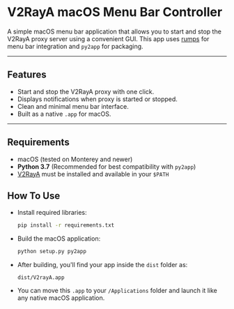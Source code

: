 # V2RayA macOS Menu Bar Controller

A simple macOS menu bar application that allows you to start and stop the V2RayA proxy server using a convenient GUI. This app uses [rumps](https://github.com/jaredks/rumps) for menu bar integration and `py2app` for packaging.

---

## Features

- Start and stop the V2RayA proxy with one click.
- Displays notifications when proxy is started or stopped.
- Clean and minimal menu bar interface.
- Built as a native `.app` for macOS.

---

##  Requirements

- macOS (tested on Monterey and newer)
- **Python 3.7** (Recommended for best compatibility with `py2app`)
- [V2RayA](http://v2raya.org/) must be installed and available in your `$PATH`

## How To Use

- Install required libraries:

    ```bash
    pip install -r requirements.txt
    ```

- Build the macOS application:

    ```bash
    python setup.py py2app
    ```

- After building, you'll find your app inside the `dist` folder as:

    ```
    dist/V2rayA.app
    ```

- You can move this `.app` to your `/Applications` folder and launch it like any native macOS application.
